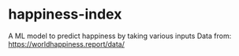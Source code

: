 # happiness-index
A ML model to predict happiness by taking various inputs
Data from: https://worldhappiness.report/data/
